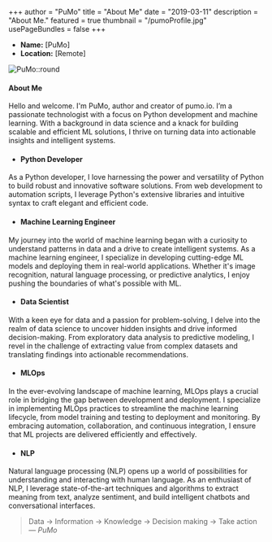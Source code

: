 +++
author = "PuMo"
title = "About Me"
date = "2019-03-11"
description = "About Me."
featured = true
thumbnail = "/pumoProfile.jpg"
usePageBundles = false
+++

- **Name:** [PuMo]
- **Location:** [Remote]

![PuMo::round](/pumoProfile.jpg)

#### About Me
Hello and welcome. I'm PuMo, author and creator of pumo.io.
I’m a passionate technologist with a focus on Python development and machine learning. With a background in data science and a knack for building scalable and efficient ML solutions, I thrive on turning data into actionable insights and intelligent systems.

- #### Python Developer
As a Python developer, I love harnessing the power and versatility of Python to build robust and innovative software solutions. From web development to automation scripts, I leverage Python's extensive libraries and intuitive syntax to craft elegant and efficient code.

- #### Machine Learning Engineer
My journey into the world of machine learning began with a curiosity to understand patterns in data and a drive to create intelligent systems. As a machine learning engineer, I specialize in developing cutting-edge ML models and deploying them in real-world applications. Whether it's image recognition, natural language processing, or predictive analytics, I enjoy pushing the boundaries of what's possible with ML.

- #### Data Scientist
With a keen eye for data and a passion for problem-solving, I delve into the realm of data science to uncover hidden insights and drive informed decision-making. From exploratory data analysis to predictive modeling, I revel in the challenge of extracting value from complex datasets and translating findings into actionable recommendations.

- #### MLOps
In the ever-evolving landscape of machine learning, MLOps plays a crucial role in bridging the gap between development and deployment. I specialize in implementing MLOps practices to streamline the machine learning lifecycle, from model training and testing to deployment and monitoring. By embracing automation, collaboration, and continuous integration, I ensure that ML projects are delivered efficiently and effectively.

- #### NLP
Natural language processing (NLP) opens up a world of possibilities for understanding and interacting with human language. As an enthusiast of NLP, I leverage state-of-the-art techniques and algorithms to extract meaning from text, analyze sentiment, and build intelligent chatbots and conversational interfaces.



> Data -> Information -> Knowledge -> Decision making -> Take action <br>
> — <cite>PuMo</cite>